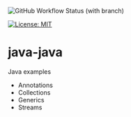 ![GitHub Workflow Status (with branch)](https://img.shields.io/github/actions/workflow/status/claudioaltamura/java-java/build-gradle-project.yml?branch=main)

[![License: MIT](https://img.shields.io/badge/License-MIT-yellow.svg)](https://opensource.org/licenses/MIT)

# java-java
Java examples

* Annotations
* Collections
* Generics
* Streams